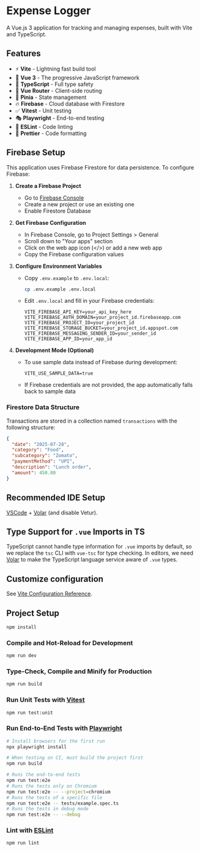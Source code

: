 # Expense Logger

A Vue.js 3 application for tracking and managing expenses, built with Vite and TypeScript.

## Features

- ⚡️ **Vite** - Lightning fast build tool
- 🎨 **Vue 3** - The progressive JavaScript framework
- 🔧 **TypeScript** - Full type safety
- 🎯 **Vue Router** - Client-side routing
- 🍍 **Pinia** - State management
- 🔥 **Firebase** - Cloud database with Firestore
- ✅ **Vitest** - Unit testing
- 🎭 **Playwright** - End-to-end testing
- 📏 **ESLint** - Code linting
- 💅 **Prettier** - Code formatting

## Firebase Setup

This application uses Firebase Firestore for data persistence. To configure Firebase:

1. **Create a Firebase Project**
   - Go to [Firebase Console](https://console.firebase.google.com/)
   - Create a new project or use an existing one
   - Enable Firestore Database

2. **Get Firebase Configuration**
   - In Firebase Console, go to Project Settings > General
   - Scroll down to "Your apps" section
   - Click on the web app icon (</>) or add a new web app
   - Copy the Firebase configuration values

3. **Configure Environment Variables**
   - Copy `.env.example` to `.env.local`:
     ```sh
     cp .env.example .env.local
     ```
   - Edit `.env.local` and fill in your Firebase credentials:
     ```
     VITE_FIREBASE_API_KEY=your_api_key_here
     VITE_FIREBASE_AUTH_DOMAIN=your_project_id.firebaseapp.com
     VITE_FIREBASE_PROJECT_ID=your_project_id
     VITE_FIREBASE_STORAGE_BUCKET=your_project_id.appspot.com
     VITE_FIREBASE_MESSAGING_SENDER_ID=your_sender_id
     VITE_FIREBASE_APP_ID=your_app_id
     ```

4. **Development Mode (Optional)**
   - To use sample data instead of Firebase during development:
     ```
     VITE_USE_SAMPLE_DATA=true
     ```
   - If Firebase credentials are not provided, the app automatically falls back to sample data

### Firestore Data Structure

Transactions are stored in a collection named `transactions` with the following structure:

```json
{
  "date": "2025-07-28",
  "category": "Food",
  "subcategory": "Zomato",
  "paymentMethod": "UPI",
  "description": "Lunch order",
  "amount": 450.00
}
```

## Recommended IDE Setup

[VSCode](https://code.visualstudio.com/) + [Volar](https://marketplace.visualstudio.com/items?itemName=Vue.volar) (and disable Vetur).

## Type Support for `.vue` Imports in TS

TypeScript cannot handle type information for `.vue` imports by default, so we replace the `tsc` CLI with `vue-tsc` for type checking. In editors, we need [Volar](https://marketplace.visualstudio.com/items?itemName=Vue.volar) to make the TypeScript language service aware of `.vue` types.

## Customize configuration

See [Vite Configuration Reference](https://vite.dev/config/).

## Project Setup

```sh
npm install
```

### Compile and Hot-Reload for Development

```sh
npm run dev
```

### Type-Check, Compile and Minify for Production

```sh
npm run build
```

### Run Unit Tests with [Vitest](https://vitest.dev/)

```sh
npm run test:unit
```

### Run End-to-End Tests with [Playwright](https://playwright.dev)

```sh
# Install browsers for the first run
npx playwright install

# When testing on CI, must build the project first
npm run build

# Runs the end-to-end tests
npm run test:e2e
# Runs the tests only on Chromium
npm run test:e2e -- --project=chromium
# Runs the tests of a specific file
npm run test:e2e -- tests/example.spec.ts
# Runs the tests in debug mode
npm run test:e2e -- --debug
```

### Lint with [ESLint](https://eslint.org/)

```sh
npm run lint
```
